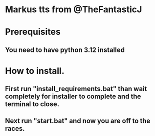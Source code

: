 # Markus tts from @TheFantasticJ



# Prerequisites

## You need to have python 3.12 installed



# How to install.

## First run "install_requirements.bat" than wait completely for installer to complete and the terminal to close.

## Next run "start.bat" and now you are off to the races.